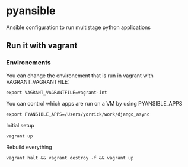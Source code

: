 pyansible
=========

Ansible configuration to run multistage python applications


## Run it with vagrant


### Environements

You can change the environement that is run in vagrant with VAGRANT_VAGRANTFILE:
```
export VAGRANT_VAGRANTFILE=vagrant-int
```

You can control which apps are run on a VM by using PYANSIBLE_APPS
```
export PYANSIBLE_APPS=/Users/yorrick/work/django_async
```


Initial setup
```
vagrant up
```

Rebuild everything

```
vagrant halt && vagrant destroy -f && vagrant up
```


